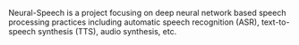 Neural-Speech is a project focusing on deep neural network based speech processing practices including automatic speech recognition (ASR), text-to-speech synthesis (TTS), audio synthesis, etc.
